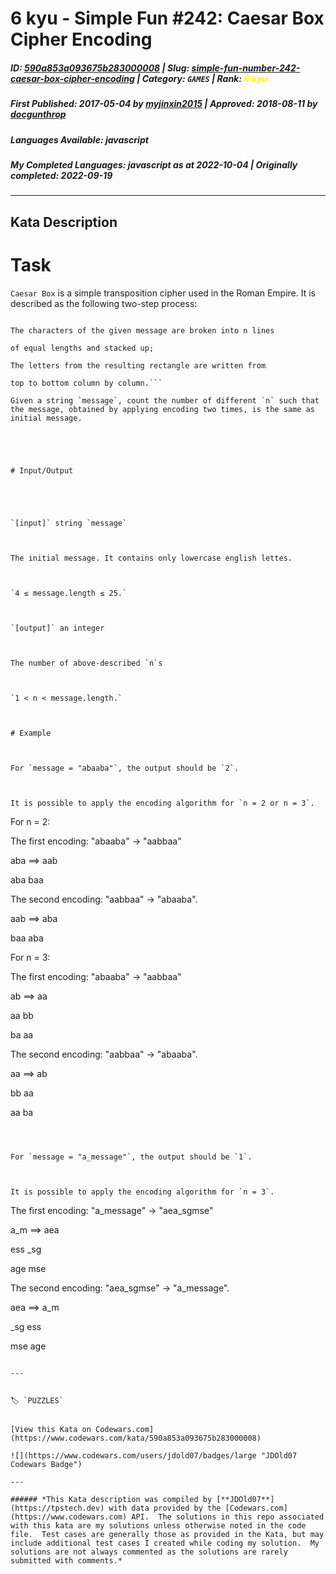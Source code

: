# 6 kyu - Simple Fun #242: Caesar Box Cipher Encoding

##### **ID**: [590a853a093675b283000008](https://www.codewars.com/kata/590a853a093675b283000008) | **Slug**: [simple-fun-number-242-caesar-box-cipher-encoding](https://www.codewars.com/kata/590a853a093675b283000008) | **Category**: `GAMES` | **Rank**: <span style="color:yellow">6 kyu</span>

##### **First Published**: 2017-05-04 ***by*** [myjinxin2015](https://www.codewars.com/users/myjinxin2015) | **Approved**: 2018-08-11 ***by*** [docgunthrop](https://www.codewars.com/users/docgunthrop)

##### **Languages Available**: javascript

##### **My Completed Languages**: javascript ***as at*** 2022-10-04 | **Originally completed**: 2022-09-19

---

## Kata Description


# Task

`Caesar Box` is a simple transposition cipher used in the Roman Empire. It is described as the following two-step process:

```

The characters of the given message are broken into n lines

of equal lengths and stacked up;

The letters from the resulting rectangle are written from 

top to bottom column by column.```

Given a string `message`, count the number of different `n` such that the message, obtained by applying encoding two times, is the same as initial message.





# Input/Output





`[input]` string `message`



The initial message. It contains only lowercase english lettes.



`4 ≤ message.length ≤ 25.`



`[output]` an integer



The number of above-described `n`s



`1 < n < message.length.`



# Example



For `message = "abaaba"`, the output should be `2`.



It is possible to apply the encoding algorithm for `n = 2 or n = 3`.

```

For n = 2:



The first encoding: "abaaba" -> "aabbaa"

aba   ==>    aab

aba          baa

The second encoding: "aabbaa" -> "abaaba".

aab   ==>    aba

baa          aba



For n = 3:

The first encoding: "abaaba" -> "aabbaa"

ab   ==>  aa

aa        bb

ba        aa

The second encoding: "aabbaa" -> "abaaba".

aa   ==>  ab

bb        aa

aa        ba



```



For `message = "a_message"`, the output should be `1`.



It is possible to apply the encoding algorithm for `n = 3`.

```



The first encoding: "a_message" -> "aea_sgmse"

a_m   ==>    aea

ess          _sg

age          mse

The second encoding: "aea_sgmse" -> "a_message".

aea   ==>    a_m

_sg          ess

mse          age



```

---


🏷 `PUZZLES`


[View this Kata on Codewars.com](https://www.codewars.com/kata/590a853a093675b283000008)

![](https://www.codewars.com/users/jdold07/badges/large "JDOld07 Codewars Badge")

---

###### *This Kata description was compiled by [**JDOld07**](https://tpstech.dev) with data provided by the [Codewars.com](https://www.codewars.com) API.  The solutions in this repo associated with this kata are my solutions unless otherwise noted in the code file.  Test cases are generally those as provided in the Kata, but may include additional test cases I created while coding my solution.  My solutions are not always commented as the solutions are rarely submitted with comments.*
